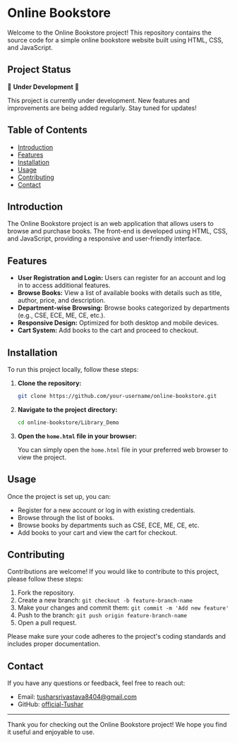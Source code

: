 # Online Bookstore

Welcome to the Online Bookstore project! This repository contains the source code for a simple online bookstore website built using HTML, CSS, and JavaScript.

## Project Status

🚧 **Under Development** 🚧

This project is currently under development. New features and improvements are being added regularly. Stay tuned for updates!

## Table of Contents

- [Introduction](#introduction)
- [Features](#features)
- [Installation](#installation)
- [Usage](#usage)
- [Contributing](#contributing)
- [Contact](#contact)

## Introduction

The Online Bookstore project is an  web application that allows users to browse and purchase books. The front-end is developed using HTML, CSS, and JavaScript, providing a responsive and user-friendly interface.

## Features

- **User Registration and Login:** Users can register for an account and log in to access additional features.
- **Browse Books:** View a list of available books with details such as title, author, price, and description.
- **Department-wise Browsing:** Browse books categorized by departments (e.g., CSE, ECE, ME, CE, etc.).
- **Responsive Design:** Optimized for both desktop and mobile devices.
- **Cart System:** Add books to the cart and proceed to checkout.

## Installation

To run this project locally, follow these steps:

1. **Clone the repository:**

    ```bash
    git clone https://github.com/your-username/online-bookstore.git
    ```

2. **Navigate to the project directory:**

    ```bash
    cd online-bookstore/Library_Demo
    ```

3. **Open the `home.html` file in your browser:**

    You can simply open the `home.html` file in your preferred web browser to view the project.

## Usage

Once the project is set up, you can:

- Register for a new account or log in with existing credentials.
- Browse through the list of books.
- Browse books by departments such as CSE, ECE, ME, CE, etc.
- Add books to your cart and view the cart for checkout.

## Contributing

Contributions are welcome! If you would like to contribute to this project, please follow these steps:

1. Fork the repository.
2. Create a new branch: `git checkout -b feature-branch-name`
3. Make your changes and commit them: `git commit -m 'Add new feature'`
4. Push to the branch: `git push origin feature-branch-name`
5. Open a pull request.

Please make sure your code adheres to the project's coding standards and includes proper documentation.

## Contact

If you have any questions or feedback, feel free to reach out:

- Email: tusharsrivastava8404@gmail.com
- GitHub: [official-Tushar](https://github.com/official-Tushar)

---

Thank you for checking out the Online Bookstore project! We hope you find it useful and enjoyable to use.

